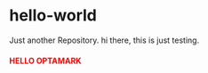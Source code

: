 # hello-world
Just another Repository.
hi there, this is just testing.
<h4 style="color:red">HELLO OPTAMARK</h4>
